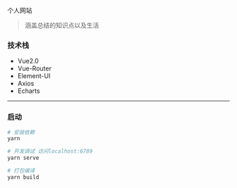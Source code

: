 个人网站

> 涵盖总结的知识点以及生活

### 技术栈

- Vue2.0
- Vue-Router
- Element-UI
- Axios
- Echarts

---

### 启动

```bash
# 安装依赖
yarn

# 开发调试 访问localhost:6789
yarn serve

# 打包编译
yarn build

```
